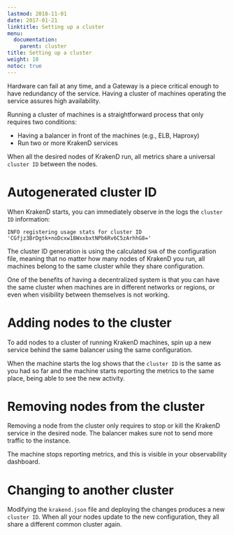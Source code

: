 ```yaml
---
lastmod: 2018-11-01
date: 2017-01-21
linktitle: Setting up a cluster
menu:
  documentation:
    parent: cluster
title: Setting up a cluster
weight: 10
notoc: true
---
```

Hardware can fail at any time, and a Gateway is a piece critical enough to have redundancy of the service. Having a cluster of machines operating the service assures high availability.

Running a cluster of machines is a straightforward process that only requires two conditions:

- Having a balancer in front of the machines (e.g., ELB, Haproxy)
- Run two or more KrakenD services

When all the desired nodes of KrakenD run, all metrics share a universal `cluster ID` between the nodes.

# Autogenerated cluster ID
When KrakenD starts, you can immediately observe in the logs the `cluster ID` information:

    INFO registering usage stats for cluster ID 'CGfjz3BrDgtk+noDcxw18WxxbxtNPb6Rv6C5zArhhG8='

The cluster ID generation is using the calculated `SHA` of the configuration file, meaning that no matter how many nodes of KrakenD you run, all machines belong to the same cluster while they share configuration.

One of the benefits of having a decentralized system is that you can have the same cluster when machines are in different networks or regions, or even when visibility between themselves is not working.

# Adding nodes to the cluster
To add nodes to a cluster of running KrakenD machines, spin up a new service behind the same balancer using the same configuration.

When the machine starts the log shows that the `cluster ID` is the same as you had so far and the machine starts reporting the metrics to the same place, being able to see the new activity.

# Removing nodes from the cluster
Removing a node from the cluster only requires to stop or kill the KrakenD service in the desired node. The balancer makes sure not to send more traffic to the instance.

The machine stops reporting metrics, and this is visible in your observability dashboard.

# Changing to another cluster
Modifying the `krakend.json` file and deploying the changes produces a new `cluster ID`. When all your nodes update to the new configuration, they all share a different common cluster again.